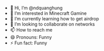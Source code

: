 - 👋 Hi, I’m @ndquanghung
- 👀 I’m interested in Minecraft Gamine
- 🌱 I’m currently learning how to get airdrop
- 💞️ I’m looking to collaborate on networks
- 📫 How to reach me
- 😄 Pronouns: Funny
- ⚡ Fun fact: Funny

<!---
ndquanghung/ndquanghung is a ✨ special ✨ repository because its `README.md` (this file) appears on your GitHub profile.
You can click the Preview link to take a look at your changes.
--->
